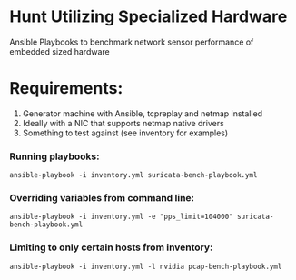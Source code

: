 Hunt Utilizing Specialized Hardware
====

Ansible Playbooks to benchmark network sensor performance of embedded sized hardware

# Requirements:
1. Generator machine with Ansible, tcpreplay and netmap installed
2. Ideally with a NIC that supports netmap native drivers
3. Something to test against (see inventory for examples)


### Running playbooks:
`ansible-playbook -i inventory.yml suricata-bench-playbook.yml`

### Overriding variables from command line:

`ansible-playbook -i inventory.yml -e "pps_limit=104000" suricata-bench-playbook.yml`

### Limiting to only certain hosts from inventory: 

`ansible-playbook -i inventory.yml -l nvidia pcap-bench-playbook.yml`



